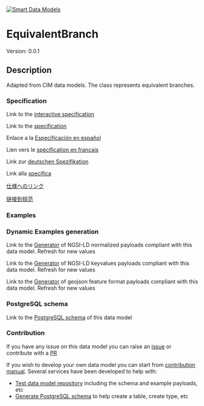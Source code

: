 [![Smart Data Models](https://smartdatamodels.org/wp-content/uploads/2022/01/SmartDataModels_logo.png "Logo")](https://smartdatamodels.org)
# EquivalentBranch
Version: 0.0.1

## Description 

Adapted from CIM data models. The class represents equivalent branches.
### Specification

Link to the [interactive specification](https://swagger.lab.fiware.org/?url=https://smart-data-models.github.io/dataModel.EnergyCIM/EquivalentBranch/swagger.yaml)

Link to the [specification](https://github.com/smart-data-models/dataModel.EnergyCIM/blob/master/EquivalentBranch/doc/spec.md)

Enlace a la [Especificación en español](https://github.com/smart-data-models/dataModel.EnergyCIM/blob/master/EquivalentBranch/doc/spec_ES.md)

Lien vers le [spécification en français](https://github.com/smart-data-models/dataModel.EnergyCIM/blob/master/EquivalentBranch/doc/spec_FR.md)

Link zur [deutschen Spezifikation](https://github.com/smart-data-models/dataModel.EnergyCIM/blob/master/EquivalentBranch/doc/spec_DE.md)

Link alla [specifica](https://github.com/smart-data-models/dataModel.EnergyCIM/blob/master/EquivalentBranch/doc/spec_IT.md)

[仕様へのリンク](https://github.com/smart-data-models/dataModel.EnergyCIM/blob/master/EquivalentBranch/doc/spec_JA.md)

[链接到规范](https://github.com/smart-data-models/dataModel.EnergyCIM/blob/master/EquivalentBranch/doc/spec_ZH.md)
### Examples
### Dynamic Examples generation

Link to the [Generator](https://smartdatamodels.org/extra/ngsi-ld_generator.php?schemaUrl=https://raw.githubusercontent.com/smart-data-models/dataModel.EnergyCIM/master/EquivalentBranch/schema.json&email=info@smartdatamodels.org) of NGSI-LD normalized payloads compliant with this data model. Refresh for new values

Link to the [Generator](https://smartdatamodels.org/extra/ngsi-ld_generator_keyvalues.php?schemaUrl=https://raw.githubusercontent.com/smart-data-models/dataModel.EnergyCIM/master/EquivalentBranch/schema.json&email=info@smartdatamodels.org) of NGSI-LD keyvalues payloads compliant with this data model. Refresh for new values

Link to the [Generator](https://smartdatamodels.org/extra/geojson_features_generator.php?schemaUrl=https://raw.githubusercontent.com/smart-data-models/dataModel.EnergyCIM/master/EquivalentBranch/schema.json&email=info@smartdatamodels.org) of geojson feature format payloads compliant with this data model. Refresh for new values
### PostgreSQL schema

Link to the [PostgreSQL schema](https://github.com/smart-data-models/dataModel.EnergyCIM/blob/master/EquivalentBranch/schema.sql) of this data model
### Contribution

 If you have any issue on this data model you can raise an [issue](https://github.com/smart-data-models/dataModel.EnergyCIM/issues)  or contribute with a [PR](https://github.com/smart-data-models/dataModel.EnergyCIM/pulls)

 If you wish to develop your own data model you can start from [contribution manual](https://bit.ly/contribution_manual). Several services have been developed to help with: 
 - [Test data model repository](https://smartdatamodels.org/index.php/data-models-contribution-api/) including the schema and example payloads, etc
 - [Generate PostgreSQL schema](https://smartdatamodels.org/index.php/sql-service/) to help create a table, create type, etc